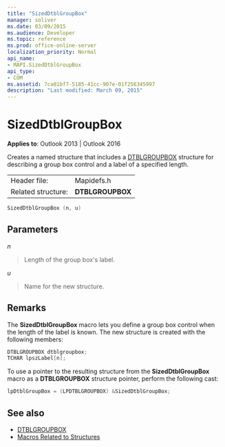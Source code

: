 ```yaml
---
title: "SizedDtblGroupBox"
manager: soliver
ms.date: 03/09/2015
ms.audience: Developer
ms.topic: reference
ms.prod: office-online-server
localization_priority: Normal
api_name:
- MAPI.SizedDtblGroupBox
api_type:
- COM
ms.assetid: 7ca01bf7-5185-41cc-907e-01f256345997
description: "Last modified: March 09, 2015"
---
```


# SizedDtblGroupBox

**Applies to**: Outlook 2013 | Outlook 2016 
  
Creates a named structure that includes a [DTBLGROUPBOX](dtblgroupbox.md) structure for describing a group box control and a label of a specified length. 
  
|||
|:-----|:-----|
|Header file:  <br/> |Mapidefs.h  <br/> |
|Related structure:  <br/> |**DTBLGROUPBOX** <br/> |
   
```cpp
SizedDtblGroupBox (n, u)
```

## Parameters

_n_
  
> Length of the group box's label. 
    
_u_
  
> Name for the new structure.
    
## Remarks

The **SizedDtblGroupBox** macro lets you define a group box control when the length of the label is known. The new structure is created with the following members: 
  
```cpp
DTBLGROUPBOX dtblgroupbox;
TCHAR lpszLabel[n];

```

To use a pointer to the resulting structure from the **SizedDtblGroupBox** macro as a **DTBLGROUPBOX** structure pointer, perform the following cast: 
  
```cpp
lpDtblGroupBox = (LPDTBLGROUPBOX) &SizedDtblGroupBox;

```

## See also

- [DTBLGROUPBOX](dtblgroupbox.md)
- [Macros Related to Structures](macros-related-to-structures.md)

